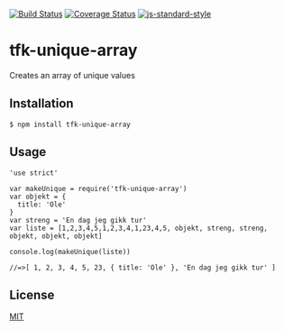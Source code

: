 [![Build Status](https://travis-ci.org/telemark/tfk-unique-array.svg?branch=master)](https://travis-ci.org/telemark/tfk-unique-array)
[![Coverage Status](https://coveralls.io/repos/telemark/tfk-unique-array/badge.svg?branch=master&service=github)](https://coveralls.io/github/telemark/tfk-unique-array?branch=master)
[![js-standard-style](https://img.shields.io/badge/code%20style-standard-brightgreen.svg?style=flat)](https://github.com/feross/standard)
# tfk-unique-array
Creates an array of unique values

## Installation
```
$ npm install tfk-unique-array
```

## Usage

```
'use strict'

var makeUnique = require('tfk-unique-array')
var objekt = {
  title: 'Ole'
}
var streng = 'En dag jeg gikk tur'
var liste = [1,2,3,4,5,1,2,3,4,1,23,4,5, objekt, streng, streng, objekt, objekt, objekt]

console.log(makeUnique(liste))

//=>[ 1, 2, 3, 4, 5, 23, { title: 'Ole' }, 'En dag jeg gikk tur' ]
```

## License
[MIT](LICENSE)